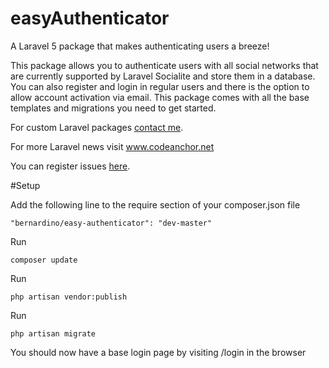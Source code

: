 # easyAuthenticator

A Laravel 5 package that makes authenticating users a breeze! 

This package allows you to authenticate users with all social networks that are currently supported by Laravel Socialite and store them in a database. You can also register and login in regular users and there is the option to allow account activation via email. This package comes with all the base templates and migrations you need to get started.

For custom Laravel packages <a href="https://github.com/lucabernardino">contact me</a>.

For more Laravel news visit www.codeanchor.net

You can register issues <a href="https://github.com/lucabernardino/easy-authenticator/issues">here</a>. 

#Setup

Add the following line to the require section of your composer.json file


```
"bernardino/easy-authenticator": "dev-master"
```


Run 

```
composer update
```

Run 

```
php artisan vendor:publish
```


Run

```
php artisan migrate
```

You should now have a base login page by visiting /login in the browser


